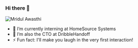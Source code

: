 ### Hi there 👋

<!--
**differentsyntax/differentsyntax** is a ✨ _special_ ✨ repository because its `README.md` (this file) appears on your GitHub profile.
-->
![Mridul Awasthi](differentsyntax/img/mridul.gif)

- 🔭 I’m currently interning at HomeSource Systems
- 🔭 I’m also the CTO at DribbleHandoff
- ⚡ Fun fact: I'll make you laugh in the very first interaction!
